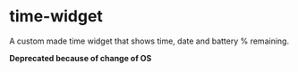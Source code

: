# time-widget
A custom made time widget that shows time, date and battery % remaining.

**Deprecated because of change of OS**
